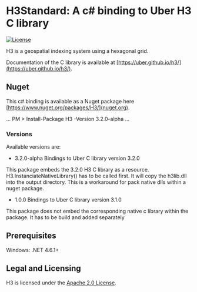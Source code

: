# H3Standard: A c# binding to Uber H3 C library

[![License](https://img.shields.io/badge/License-Apache%202.0-blue.svg)](LICENSE)

H3 is a geospatial indexing system using a hexagonal grid.

Documentation of the C library is available at [https://uber.github.io/h3/](https://uber.github.io/h3/).

## Nuget

This c# binding is available as a Nuget package here [https://www.nuget.org/packages/H3/](nuget.org). 

...
PM > Install-Package H3 -Version 3.2.0-alpha
...

### Versions

Available versions are:
- 3.2.0-alpha Bindings to Uber C library version 3.2.0

This package embeds the 3.2.0 H3 C library as a resource.
H3.InstanciateNativeLibrary() has to be called first. It will copy the h3lib.dll into the output directory.
This is a workaround for pack native dlls within a nuget package.

- 1.0.0 Bindings to Uber C library version 3.1.0

This package does not embed the corresponding native c library within the package.
It has to be build and added separately

## Prerequisites
Windows: .NET 4.6.1+


## Legal and Licensing

H3 is licensed under the [Apache 2.0 License](./LICENSE).